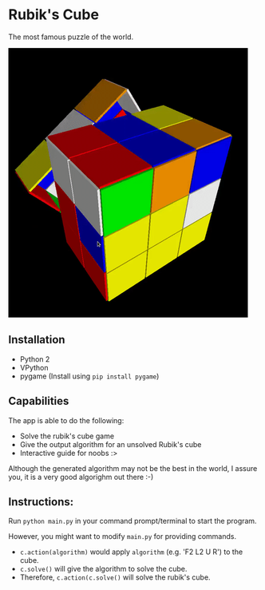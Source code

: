 # Rubik's Cube
The most famous puzzle of the world.

![Animated GIF](/animation.gif)

## Installation
* Python 2
* VPython
* pygame (Install using `pip install pygame`)

## Capabilities
The app is able to do the following:
* Solve the rubik's cube game
* Give the output algorithm for an unsolved Rubik's cube
* Interactive guide for noobs :>

Although the generated algorithm may not be the best in the world, I assure you, it is a very good algorighm out there :-)

## Instructions:
Run `python main.py` in your command prompt/terminal to start the program.

However, you might want to modify `main.py` for providing commands.
* `c.action(algorithm)` would apply `algorithm` (e.g. 'F2 L2 U R') to the cube.
* `c.solve()` will give the algorithm to solve the cube.
* Therefore, `c.action(c.solve()` will solve the rubik's cube.
